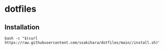 # dotfiles

## Installation

```
bash -c "$(curl https://raw.githubusercontent.com/ssakihara/dotfiles/main//install.sh)"
```
